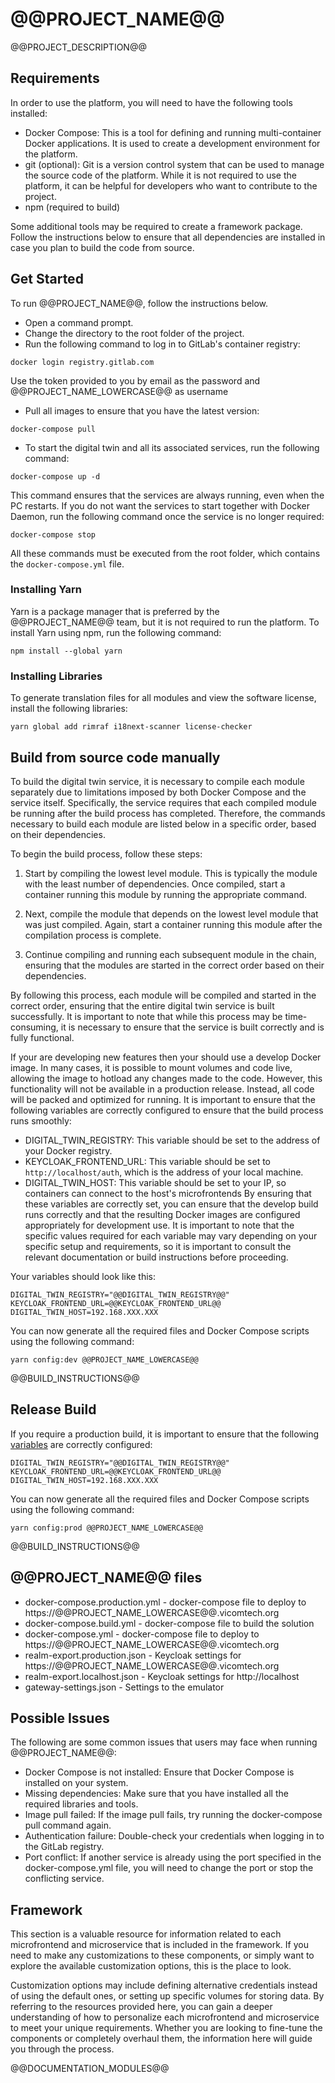 # @@PROJECT_NAME@@

@@PROJECT_DESCRIPTION@@

## Requirements

In order to use the platform, you will need to have the following tools installed:

- Docker Compose: This is a tool for defining and running multi-container Docker applications. It is used to create a development environment for the platform.
- git (optional): Git is a version control system that can be used to manage the source code of the platform. While it is not required to use the platform, it can be helpful for developers who want to contribute to the project.
- npm (required to build)

Some additional tools may be required to create a framework package. Follow the instructions below to ensure that all dependencies are installed in case you plan to build the code from source.


## Get Started

To run @@PROJECT_NAME@@, follow the instructions below.

- Open a command prompt.
- Change the directory to the root folder of the project.
- Run the following command to log in to GitLab's container registry:

```
docker login registry.gitlab.com
```

Use the token provided to you by email as the password and @@PROJECT_NAME_LOWERCASE@@ as username

- Pull all images to ensure that you have the latest version:

```
docker-compose pull
```

- To start the digital twin and all its associated services, run the following command:

```
docker-compose up -d
```

This command ensures that the services are always running, even when the PC restarts. If you do not want the services to start together with Docker Daemon, run the following command once the service is no longer required:

```
docker-compose stop
```

All these commands must be executed from the root folder, which contains the `docker-compose.yml` file.


### Installing Yarn

Yarn is a package manager that is preferred by the @@PROJECT_NAME@@ team, but it is not required to run the platform. To install Yarn using npm, run the following command:

```
npm install --global yarn
```

### Installing Libraries

To generate translation files for all modules and view the software license, install the following libraries:

```
yarn global add rimraf i18next-scanner license-checker
```

## Build from source code manually

To build the digital twin service, it is necessary to compile each module separately due to limitations imposed by both Docker Compose and the service itself. Specifically, the service requires that each compiled module be running after the build process has completed. Therefore, the commands necessary to build each module are listed below in a specific order, based on their dependencies.

To begin the build process, follow these steps:

1. Start by compiling the lowest level module. This is typically the module with the least number of dependencies. Once compiled, start a container running this module by running the appropriate command.

2. Next, compile the module that depends on the lowest level module that was just compiled. Again, start a container running this module after the compilation process is complete.

3. Continue compiling and running each subsequent module in the chain, ensuring that the modules are started in the correct order based on their dependencies.

By following this process, each module will be compiled and started in the correct order, ensuring that the entire digital twin service is built successfully. It is important to note that while this process may be time-consuming, it is necessary to ensure that the service is built correctly and is fully functional.

If your are developing new features then your should use a develop Docker image. In many cases, it is possible to mount volumes and code live, allowing the image to hotload any changes made to the code. However, this functionality will not be available in a production release. Instead, all code will be packed and optimized for running. It is important to ensure that the following variables are correctly configured to ensure that the build process runs smoothly:

- DIGITAL_TWIN_REGISTRY: This variable should be set to the address of your Docker registry.
- KEYCLOAK_FRONTEND_URL: This variable should be set to `http://localhost/auth`, which is the address of your local machine.
- DIGITAL_TWIN_HOST: This variable should be set to your IP, so containers can connect to the host's microfrontends
  By ensuring that these variables are correctly set, you can ensure that the develop build runs correctly and that the resulting Docker images are configured appropriately for development use. It is important to note that the specific values required for each variable may vary depending on your specific setup and requirements, so it is important to consult the relevant documentation or build instructions before proceeding.

Your variables should look like this:

```
DIGITAL_TWIN_REGISTRY="@@DIGITAL_TWIN_REGISTRY@@"
KEYCLOAK_FRONTEND_URL=@@KEYCLOAK_FRONTEND_URL@@
DIGITAL_TWIN_HOST=192.168.XXX.XXX
```

You can now generate all the required files and Docker Compose scripts using the following command:

```
yarn config:dev @@PROJECT_NAME_LOWERCASE@@
```

@@BUILD_INSTRUCTIONS@@

## Release Build

If you require a production build, it is important to ensure that the following [variables](./ENVIRONMENT.md) are correctly configured:

```
DIGITAL_TWIN_REGISTRY="@@DIGITAL_TWIN_REGISTRY@@"
KEYCLOAK_FRONTEND_URL=@@KEYCLOAK_FRONTEND_URL@@
DIGITAL_TWIN_HOST=192.168.XXX.XXX
```

You can now generate all the required files and Docker Compose scripts using the following command:

```
yarn config:prod @@PROJECT_NAME_LOWERCASE@@
```

@@BUILD_INSTRUCTIONS@@

## @@PROJECT_NAME@@ files

- docker-compose.production.yml - docker-compose file to deploy to https://@@PROJECT_NAME_LOWERCASE@@.vicomtech.org
- docker-compose.build.yml - docker-compose file to build the solution
- docker-compose.yml - docker-compose file to deploy to https://@@PROJECT_NAME_LOWERCASE@@.vicomtech.org
- realm-export.production.json - Keycloak settings for https://@@PROJECT_NAME_LOWERCASE@@.vicomtech.org
- realm-export.localhost.json - Keycloak settings for http://localhost
- gateway-settings.json - Settings to the emulator















## Possible Issues

The following are some common issues that users may face when running @@PROJECT_NAME@@:

- Docker Compose is not installed: Ensure that Docker Compose is installed on your system.
- Missing dependencies: Make sure that you have installed all the required libraries and tools.
- Image pull failed: If the image pull fails, try running the docker-compose pull command again.
- Authentication failure: Double-check your credentials when logging in to the GitLab registry.
- Port conflict: If another service is already using the port specified in the docker-compose.yml file, you will need to change the port or stop the conflicting service.

## Framework

This section is a valuable resource for information related to each microfrontend and microservice that is included in the framework. If you need to make any customizations to these components, or simply want to explore the available customization options, this is the place to look.

Customization options may include defining alternative credentials instead of using the default ones, or setting up specific volumes for storing data. By referring to the resources provided here, you can gain a deeper understanding of how to personalize each microfrontend and microservice to meet your unique requirements. Whether you are looking to fine-tune the components or completely overhaul them, the information here will guide you through the process.

@@DOCUMENTATION_MODULES@@
